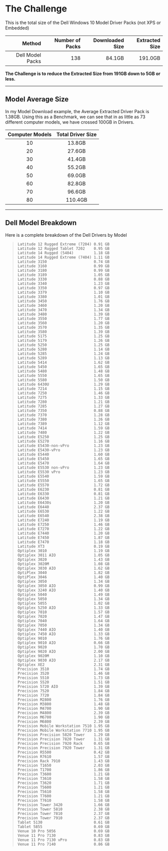 # The Challenge

This is the total size of the Dell Windows 10 Model Driver Packs \(not XPS or Embedded\)

| Method | Number of Packs | Downloaded Size | Extracted Size |
| ---: | ---: | ---: | ---: |
| Dell Model Packs | 138 | 84.1GB | 191.0GB |

**The Challenge is to reduce the Extracted Size from 191GB down to 5GB or less.**

---

## Model Average Size

In my Model Download example, the Average Extracted Driver Pack is 1.38GB.  Using this as a Benchmark, we can see that in as  little as 73 different computer models, we have crossed 100GB in Drivers.

| Computer Models | Total Driver Size |
| :---: | :---: |
| 10 | 13.8GB |
| 20 | 27.6GB |
| 30 | 41.4GB |
| 40 | 55.2GB |
| 50 | 69.0GB |
| 60 | 82.8GB |
| 70 | 96.6GB |
| 80 | 110.4GB |

---

## Dell Model Breakdown

Here is a complete breakdown of the Dell Drivers by Model

> ```
> Latitude 12 Rugged Extreme (7204) 0.91 GB
> Latitude 12 Rugged Tablet 7202    0.95 GB
> Latitude 14 Rugged (5404)         1.18 GB
> Latitude 14 Rugged Extreme (7404) 1.11 GB
> Latitude 3150                     0.74 GB
> Latitude 3160                     0.99 GB
> Latitude 3180                     0.99 GB
> Latitude 3189                     1.05 GB
> Latitude 3330                     0.88 GB
> Latitude 3340                     1.23 GB
> Latitude 3350                     0.97 GB
> Latitude 3379                     1.10 GB
> Latitude 3380                     1.01 GB
> Latitude 3450                     1.76 GB
> Latitude 3460                     1.20 GB
> Latitude 3470                     1.34 GB
> Latitude 3480                     1.39 GB
> Latitude 3550                     1.77 GB
> Latitude 3560                     1.20 GB
> Latitude 3570                     1.35 GB
> Latitude 3580                     1.39 GB
> Latitude 5175                     1.25 GB
> Latitude 5179                     1.26 GB
> Latitude 5250                     1.25 GB
> Latitude 5280                     1.14 GB
> Latitude 5285                     1.24 GB
> Latitude 5289                     1.13 GB
> Latitude 5414                     1.62 GB
> Latitude 5450                     1.65 GB
> Latitude 5480                     1.48 GB
> Latitude 5550                     1.65 GB
> Latitude 5580                     1.50 GB
> Latitude 6430U                    1.29 GB
> Latitude 7214                     1.15 GB
> Latitude 7250                     1.46 GB
> Latitude 7275                     1.33 GB
> Latitude 7280                     1.21 GB
> Latitude 7285                     1.27 GB
> Latitude 7350                     0.88 GB
> Latitude 7370                     1.28 GB
> Latitude 7380                     1.26 GB
> Latitude 7389                     1.12 GB
> Latitude 7414                     1.59 GB
> Latitude 7480                     1.22 GB
> Latitude E5250                    1.25 GB
> Latitude E5270                    1.16 GB
> Latitude E5430-non-vPro           1.23 GB
> Latitude E5430-vPro               1.23 GB
> Latitude E5440                    1.60 GB
> Latitude E5450                    1.65 GB
> Latitude E5470                    1.64 GB
> Latitude E5530 non-vPro           1.23 GB
> Latitude E5530 vPro               1.23 GB
> Latitude E5540                    1.59 GB
> Latitude E5550                    1.65 GB
> Latitude E5570                    1.72 GB
> Latitude E6230                    0.81 GB
> Latitude E6330                    0.81 GB
> Latitude E6430                    1.21 GB
> Latitude E6430s                   1.20 GB
> Latitude E6440                    2.37 GB
> Latitude E6530                    1.22 GB
> Latitude E6540                    2.38 GB
> Latitude E7240                    1.19 GB
> Latitude E7250                    1.46 GB
> Latitude E7270                    1.22 GB
> Latitude E7440                    1.20 GB
> Latitude E7450                    1.87 GB
> Latitude E7470                    1.18 GB
> Latitude XT3                      0.19 GB
> Optiplex 3010                     1.19 GB
> Optiplex 3011 AIO                 1.05 GB
> Optiplex 3020                     1.43 GB
> Optiplex 3020M                    1.08 GB
> Optiplex 3030 AIO                 1.62 GB
> OptiPlex 3040                     1.82 GB
> OptiPlex 3046                     1.40 GB
> Optiplex 3050                     1.34 GB
> Optiplex 3050 AIO                 0.99 GB
> Optiplex 3240 AIO                 1.40 GB
> Optiplex 5040                     1.49 GB
> Optiplex 5050                     1.34 GB
> Optiplex 5055                     1.02 GB
> Optiplex 5250 AIO                 1.33 GB
> Optiplex 7010                     1.57 GB
> Optiplex 7020                     1.47 GB
> Optiplex 7040                     1.64 GB
> Optiplex 7050                     1.34 GB
> Optiplex 7440 AIO                 1.40 GB
> Optiplex 7450 AIO                 1.33 GB
> Optiplex 9010                     1.76 GB
> Optiplex 9010 AIO                 0.66 GB
> Optiplex 9020                     1.70 GB
> Optiplex 9020 AIO                 2.00 GB
> Optiplex 9020M                    1.10 GB
> Optiplex 9030 AIO                 2.17 GB
> Optiplex XE2                      2.31 GB
> Precision 3510                    1.74 GB
> Precision 3520                    1.46 GB
> Precision 5510                    1.73 GB
> Precision 5520                    1.51 GB
> Precision 5720 AIO                1.39 GB
> Precision 7520                    1.84 GB
> Precision 7720                    1.84 GB
> Precision M2800                   1.76 GB
> Precision M3800                   1.48 GB
> Precision M4700                   1.90 GB
> Precision M4800                   2.39 GB
> Precision M6700                   1.90 GB
> Precision M6800                   2.39 GB
> Precision Mobile Workstation 7510 1.95 GB
> Precision Mobile Workstation 7710 1.95 GB
> Precision Precision 5820 Tower    1.29 GB
> Precision Precision 7820 Tower    1.31 GB
> Precision Precision 7920 Rack     0.65 GB
> Precision Precision 7920 Tower    1.31 GB
> Precision R5500                   0.42 GB
> Precision R7610                   1.57 GB
> Precision Rack 7910               1.43 GB
> Precision T1650                   2.03 GB
> Precision T1700                   1.86 GB
> Precision T3600                   1.21 GB
> Precision T3610                   1.58 GB
> Precision T3620                   1.71 GB
> Precision T5600                   1.21 GB
> Precision T5610                   1.58 GB
> Precision T7600                   1.21 GB
> Precision T7610                   1.58 GB
> Precision Tower 3420              1.66 GB
> Precision Tower 5810              2.38 GB
> Precision Tower 7810              2.37 GB
> Precision Tower 7910              2.37 GB
> Tablet 5130                       0.61 GB
> Tablet 5855                       0.69 GB
> Venue 10 Pro 5056                 0.69 GB
> Venue 11 Pro 7130                 0.83 GB
> Venue 11 Pro 7130 vPro            0.83 GB
> Venue 11 Pro 7140                 0.86 GB
> ```



